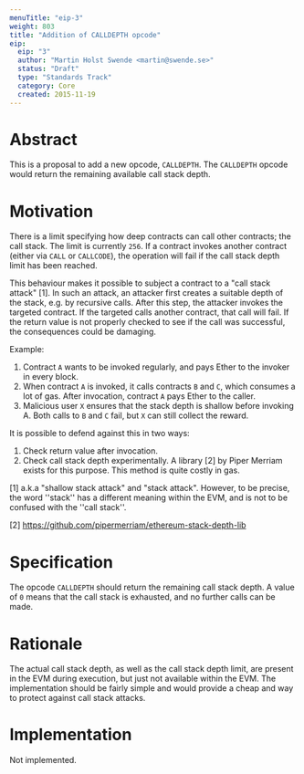 ```yaml
---
menuTitle: "eip-3"
weight: 803 
title: "Addition of CALLDEPTH opcode"
eip:
  eip: "3"
  author: "Martin Holst Swende <martin@swende.se>"
  status: "Draft"
  type: "Standards Track"
  category: Core
  created: 2015-11-19
---
```


# Abstract

This is a proposal to add a new opcode, `CALLDEPTH`. The `CALLDEPTH` opcode would return the remaining available call stack depth.

# Motivation

There is a limit specifying how deep contracts can call other contracts; the call stack. The limit is currently `256`. If a contract invokes another contract (either via `CALL` or `CALLCODE`), the operation will fail if the call stack depth limit has been reached.

This behaviour makes it possible to subject a contract to a "call stack attack" [1]. In such an attack, an attacker first creates a suitable depth of the stack, e.g. by recursive calls. After this step, the attacker invokes the targeted contract. If the targeted calls another contract, that call will fail. If the return value is not properly checked to see if the call was successful, the consequences could be damaging.

Example:

1. Contract `A` wants to be invoked regularly, and pays Ether to the invoker in every block.
2. When contract `A` is invoked, it calls contracts `B` and `C`, which consumes a lot of gas. After invocation, contract `A` pays Ether to the caller.
3. Malicious user `X` ensures that the stack depth is shallow before invoking A. Both calls to `B` and `C` fail, but `X` can still collect the reward.

It is possible to defend against this in two ways:

1. Check return value after invocation.
2. Check call stack depth experimentally. A library [2] by Piper Merriam exists for this purpose. This method is quite costly in gas.


[1] a.k.a "shallow stack attack" and "stack attack". However, to be precise, the word ''stack'' has a different meaning within the EVM, and is not to be confused with the ''call stack''.

[2] https://github.com/pipermerriam/ethereum-stack-depth-lib

# Specification

The opcode `CALLDEPTH` should return the remaining call stack depth. A value of `0` means that the call stack is exhausted, and no further calls can be made.

# Rationale

The actual call stack depth, as well as the call stack depth limit, are present in the EVM during execution, but just not available within the EVM. The implementation should be fairly simple and would provide a cheap and way to protect against call stack attacks.

# Implementation

Not implemented.
